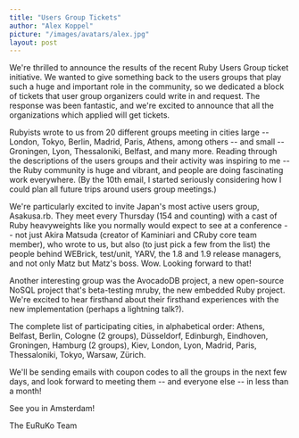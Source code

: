 ```yaml
---
title: "Users Group Tickets"
author: "Alex Koppel"
picture: "/images/avatars/alex.jpg"
layout: post
---
```

We're thrilled to announce the results of the recent Ruby Users Group ticket initiative.  We wanted to give something back to the users groups that play such a huge and important role in the community, so we dedicated a block of tickets that user group organizers could write in and request.  The response was been fantastic, and we're excited to announce that all the organizations which applied will get tickets.

Rubyists wrote to us from 20 different groups meeting in cities large -- London, Tokyo, Berlin, Madrid, Paris, Athens, among others -- and small -- Groningen, Lyon, Thessaloniki, Belfast, and many more.  Reading through the descriptions of the users groups and their activity was inspiring to me -- the Ruby community is huge and vibrant, and people are doing fascinating work everywhere.  (By the 10th email, I started seriously considering how I could plan all future trips around users group meetings.)

We're particularly excited to invite Japan's most active users group, Asakusa.rb.  They meet every Thursday (154 and counting) with a cast of Ruby heavyweights like you normally would expect to see at a conference -- not just Akira Matsuda (creator of Kaminiari and CRuby core team member), who wrote to us, but also (to just pick a few from the list) the people behind WEBrick, test/unit, YARV, the 1.8 and 1.9 release managers, and not only Matz but Matz's boss.  Wow. Looking forward to that!

Another interesting group was the AvocadoDB project, a new open-source NoSQL project that's beta-testing mruby, the new embedded Ruby project.  We're excited to hear firsthand about their firsthand experiences with the new implementation (perhaps a lightning talk?).

The complete list of participating cities, in alphabetical order: Athens, Belfast, Berlin, Cologne (2 groups), Düsseldorf, Edinburgh, Eindhoven, Groningen, Hamburg (2 groups), Kiev, London, Lyon, Madrid, Paris, Thessaloniki, Tokyo, Warsaw, Zürich.

We'll be sending emails with coupon codes to all the groups in the next few days, and look forward to meeting them -- and everyone else -- in less than a month!

See you in Amsterdam!

The EuRuKo Team